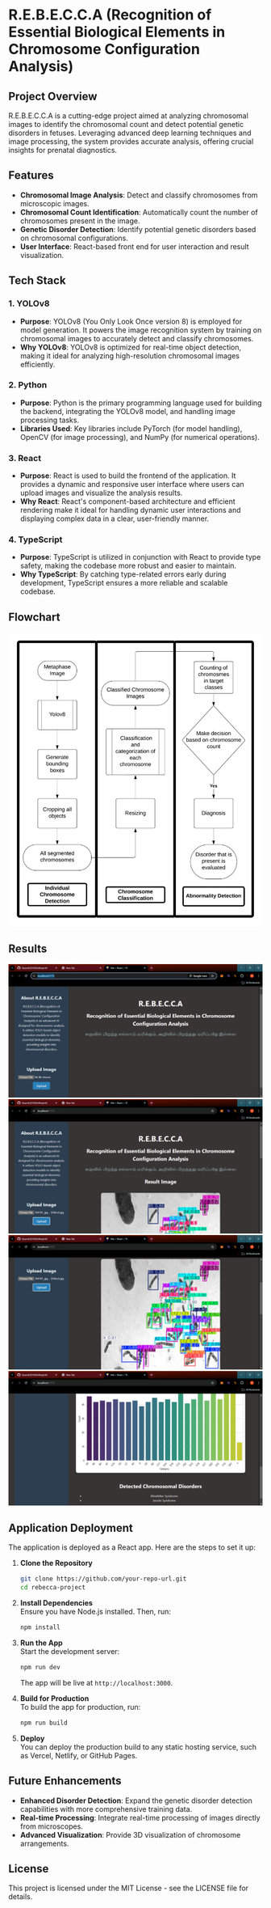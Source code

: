 # R.E.B.E.C.C.A (Recognition of Essential Biological Elements in Chromosome Configuration Analysis)

## Project Overview

R.E.B.E.C.C.A is a cutting-edge project aimed at analyzing chromosomal images to identify the chromosomal count and detect potential genetic disorders in fetuses. Leveraging advanced deep learning techniques and image processing, the system provides accurate analysis, offering crucial insights for prenatal diagnostics.

## Features

- **Chromosomal Image Analysis**: Detect and classify chromosomes from microscopic images.
- **Chromosomal Count Identification**: Automatically count the number of chromosomes present in the image.
- **Genetic Disorder Detection**: Identify potential genetic disorders based on chromosomal configurations.
- **User Interface**: React-based front end for user interaction and result visualization.

## Tech Stack

### 1. **YOLOv8**
   - **Purpose**: YOLOv8 (You Only Look Once version 8) is employed for model generation. It powers the image recognition system by training on chromosomal images to accurately detect and classify chromosomes.
   - **Why YOLOv8**: YOLOv8 is optimized for real-time object detection, making it ideal for analyzing high-resolution chromosomal images efficiently.

### 2. **Python**
   - **Purpose**: Python is the primary programming language used for building the backend, integrating the YOLOv8 model, and handling image processing tasks.
   - **Libraries Used**: Key libraries include PyTorch (for model handling), OpenCV (for image processing), and NumPy (for numerical operations).

### 3. **React**
   - **Purpose**: React is used to build the frontend of the application. It provides a dynamic and responsive user interface where users can upload images and visualize the analysis results.
   - **Why React**: React's component-based architecture and efficient rendering make it ideal for handling dynamic user interactions and displaying complex data in a clear, user-friendly manner.

### 4. **TypeScript**
   - **Purpose**: TypeScript is utilized in conjunction with React to provide type safety, making the codebase more robust and easier to maintain.
   - **Why TypeScript**: By catching type-related errors early during development, TypeScript ensures a more reliable and scalable codebase.

## Flowchart

![Flowchart](images/0.png)

## Results

![Results](images/1.png)
![Results](images/2.png)
![Results](images/3.png)
![Results](images/4.png)

## Application Deployment

The application is deployed as a React app. Here are the steps to set it up:

1. **Clone the Repository**  
   ```bash
   git clone https://github.com/your-repo-url.git
   cd rebecca-project
   ```

2. **Install Dependencies**  
   Ensure you have Node.js installed. Then, run:
   ```bash
   npm install
   ```

3. **Run the App**  
   Start the development server:
   ```bash
   npm run dev
   ```
   The app will be live at `http://localhost:3000`.

4. **Build for Production**  
   To build the app for production, run:
   ```bash
   npm run build
   ```

5. **Deploy**  
   You can deploy the production build to any static hosting service, such as Vercel, Netlify, or GitHub Pages.

## Future Enhancements

- **Enhanced Disorder Detection**: Expand the genetic disorder detection capabilities with more comprehensive training data.
- **Real-time Processing**: Integrate real-time processing of images directly from microscopes.
- **Advanced Visualization**: Provide 3D visualization of chromosome arrangements.

## License

This project is licensed under the MIT License - see the LICENSE file for details.